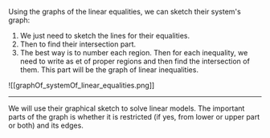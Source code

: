 Using the graphs of the linear equalities, we can sketch their system's graph:
1) We just need to sketch the lines for their equalities.
2) Then to find their intersection part.
3) The best way is to number each region. Then for each inequality, we need to write as et of proper regions and then find the intersection of them. This part will be the graph of linear inequalities.

![[graphOf_systemOf_linear_equalities.png]]

---
We will use their graphical sketch to solve linear models. The important parts of the graph is whether it is restricted (if yes, from lower or upper part or both) and its edges.
